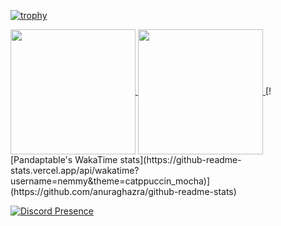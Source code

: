 [![trophy](https://github-profile-trophy.vercel.app/?username=Pandaptable&no-bg=true&no-frame=true&theme=discord)](https://github.com/ryo-ma/github-profile-trophy)

<a href="https://github.com/anuraghazra/github-readme-stats">
  <img height=200 align="center" src="https://github-readme-stats.vercel.app/api?username=Pandaptable&theme=catppuccin_mocha&show_icons=true&show=reviews,discussions_started,discussions_answered,prs_merged,prs_merged_percentage&hide_border=true" />
</a>
<a href="https://github.com/anuraghazra/convoychat">
  <img height=200 align="center" src="https://github-readme-stats.vercel.app/api/top-langs/?username=Pandaptable&theme=catppuccin_mocha" />
</a>
[![Pandaptable's WakaTime stats](https://github-readme-stats.vercel.app/api/wakatime?username=nemmy&theme=catppuccin_mocha)](https://github.com/anuraghazra/github-readme-stats)

[![Discord Presence](https://lanyard.cnrad.dev/api/97153209843335168?hideDiscrim=true&borderRadius=30px&bg=1e1e2e)](https://discord.com/users/97153209843335168)

